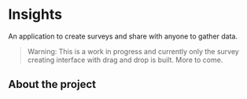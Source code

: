 # Insights

An application to create surveys and share with anyone to gather data.

> Warning: This is a work in progress and currently only the survey creating interface with drag and drop is built. More to come.

## About the project
